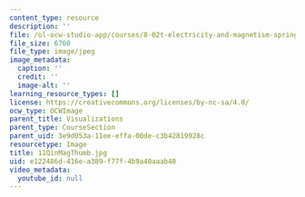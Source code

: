 ```yaml
---
content_type: resource
description: ''
file: /ol-ocw-studio-app/courses/8-02t-electricity-and-magnetism-spring-2005/e122486d416ea389f77f4b9a40aaab40_11QinMagThumb.jpg
file_size: 6760
file_type: image/jpeg
image_metadata:
  caption: ''
  credit: ''
  image-alt: ''
learning_resource_types: []
license: https://creativecommons.org/licenses/by-nc-sa/4.0/
ocw_type: OCWImage
parent_title: Visualizations
parent_type: CourseSection
parent_uid: 3e9d053a-11ee-effa-00de-c3b42819928c
resourcetype: Image
title: 11QinMagThumb.jpg
uid: e122486d-416e-a389-f77f-4b9a40aaab40
video_metadata:
  youtube_id: null
---
```

